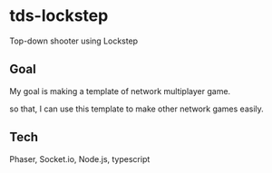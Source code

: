 # tds-lockstep
Top-down shooter using Lockstep

## Goal
My goal is making a template of network multiplayer game.

so that, I can use this template to make other network games easily.

## Tech
Phaser, Socket.io, Node.js, typescript
